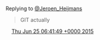 Replying to [@Jeroen\_Heijmans](https://twitter.com/Jeroen_Heijmans/status/613833654750609408)

> GIT actually

<img src="../../media/tweet.ico" width="12" /> [Thu Jun 25 06:41:49 +0000 2015](https://twitter.com/DromerDenker/status/613960269006565377)